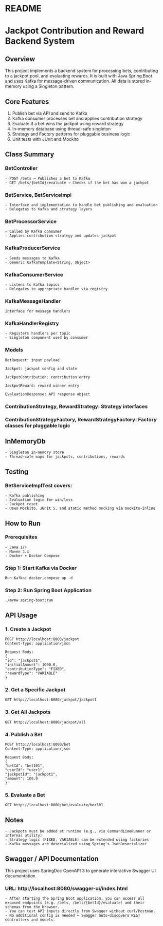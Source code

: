 # README 
# Jackpot Contribution and Reward Backend System

## Overview

This project implements a backend system for processing bets, contributing to a jackpot pool, and evaluating rewards. It is built with Java Spring Boot and uses Kafka for message-driven communication. All data is stored in-memory using a Singleton pattern.

## Core Features

1. Publish bet via API and send to Kafka
2. Kafka consumer processes bet and applies contribution strategy
3. Evaluate if a bet wins the jackpot using reward strategy
4. In-memory database using thread-safe singleton
5. Strategy and Factory patterns for pluggable business logic
6. Unit tests with JUnit and Mockito

## Class Summary

### BetController
    - POST /bets → Publishes a bet to Kafka 
    - GET /bets/{betId}/evaluate → Checks if the bet has won a jackpot


### BetService, BetServiceImpl
    - Interface and implementation to handle bet publishing and evaluation
    - Delegates to Kafka and strategy layers


### BetProcessorService
    - Called by Kafka consumer
    - Applies contribution strategy and updates jackpot


### KafkaProducerService
    - Sends messages to Kafka 
    - Generic KafkaTemplate<String, Object>


### KafkaConsumerService
    - Listens to Kafka topics
    - Delegates to appropriate handler via registry

### KafkaMessageHandler
    Interface for message handlers

### KafkaHandlerRegistry
    - Registers handlers per topic
    - Singleton component used by consumer

### Models

    BetRequest: input payload
    
    Jackpot: jackpot config and state
    
    JackpotContribution: contribution entry
    
    JackpotReward: reward winner entry
    
    EvaluationResponse: API response object

### ContributionStrategy, RewardStrategy: Strategy interfaces

### ContributionStrategyFactory, RewardStrategyFactory: Factory classes for pluggable logic

## InMemoryDb
    - Singleton in-memory store
    - Thread-safe maps for jackpots, contributions, rewards

## Testing

### BetServiceImplTest covers:
    - Kafka publishing
    - Evaluation logic for win/loss
    - Jackpot reset
    - Uses Mockito, JUnit 5, and static method mocking via mockito-inline

## How to Run

### Prerequisites
    - Java 17+
    - Maven 3.x
    - Docker + Docker Compose

### Step 1: Start Kafka via Docker
    Run Kafka: docker-compose up -d

### Step 2: Run Spring Boot Application
    ./mvnw spring-boot:run

## API Usage

### 1. Create a Jackpot
    POST http://localhost:8080/jackpot
    Content-Type: application/json
    
    Request Body:
    {
    "id": "jackpot1",
    "initialAmount": 1000.0,
    "contributionType": "FIXED",
    "rewardType": "VARIABLE"
    }

### 2. Get a Specific Jackpot
    GET http://localhost:8080/jackpot/jackpot1

### 3. Get All Jackpots
    GET http://localhost:8080/jackpot/all

### 4. Publish a Bet
    POST http://localhost:8080/bet
    Content-Type: application/json

    Request Body:
    {
    "betId": "bet101",
    "userId": "user1",
    "jackpotId": "jackpot1",
    "amount": 100.0
    }

### 5. Evaluate a Bet
    GET http://localhost:8080/bet/evaluate/bet101

## Notes
    - Jackpots must be added at runtime (e.g., via CommandLineRunner or internal utility)
    - Strategy logic (FIXED, VARIABLE) can be extended using factories
    - Kafka messages are deserialized using Spring's JsonDeserializer


## Swagger / API Documentation

This project uses SpringDoc OpenAPI 3 to generate interactive Swagger UI documentation.

### URL: http://localhost:8080/swagger-ui/index.html
    - After starting the Spring Boot application, you can access all exposed endpoints (e.g. /bets, /bets/{betId}/evaluate) and their schemas from the browser.
    - You can test API inputs directly from Swagger without curl/Postman.
    - No additional config is needed — Swagger auto-discovers REST controllers and models.